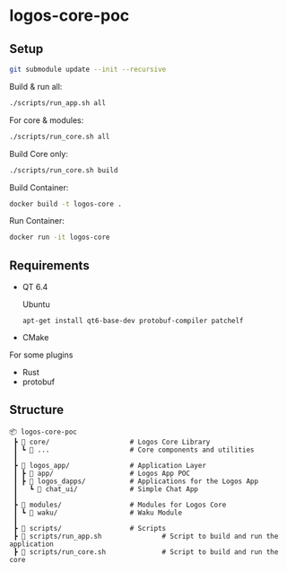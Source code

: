 # logos-core-poc

## Setup

```bash
git submodule update --init --recursive
```

Build & run all:

```bash
./scripts/run_app.sh all
```

For core & modules:

```bash
./scripts/run_core.sh all
```

Build Core only:

```bash
./scripts/run_core.sh build
```

Build Container:

```bash
docker build -t logos-core .
```

Run Container:

```bash
docker run -it logos-core
```

## Requirements

- QT 6.4

  Ubuntu
  ```
  apt-get install qt6-base-dev protobuf-compiler patchelf
  ```
- CMake

For some plugins
- Rust
- protobuf

## Structure

```
📦 logos-core-poc
 ┣ 📂 core/                    # Logos Core Library
 ┃ ┗ 📄 ...                    # Core components and utilities
 ┃
 ┣ 📂 logos_app/               # Application Layer
 ┃ ┣ 📂 app/                   # Logos App POC
 ┃ ┣ 📂 logos_dapps/           # Applications for the Logos App
 ┃   ┗ 📂 chat_ui/             # Simple Chat App
 ┃
 ┣ 📂 modules/                 # Modules for Logos Core
 ┃ ┗ 📂 waku/                  # Waku Module
 ┃
 ┣ 📂 scripts/                 # Scripts
 ┣ 📄 scripts/run_app.sh               # Script to build and run the application
 ┣ 📄 scripts/run_core.sh              # Script to build and run the core
```
